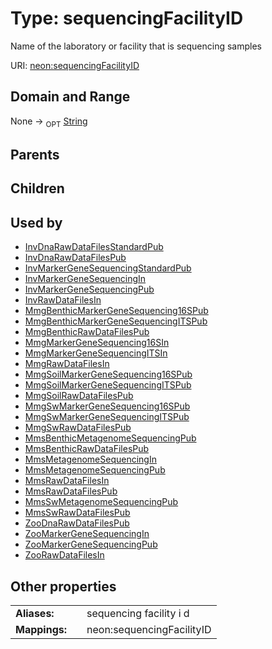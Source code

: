 
# Type: sequencingFacilityID


Name of the laboratory or facility that is sequencing samples

URI: [neon:sequencingFacilityID](https://data.neonscience.org/sequencingFacilityID)


## Domain and Range

None ->  <sub>OPT</sub> [String](types/String.md)

## Parents


## Children


## Used by

 * [InvDnaRawDataFilesStandardPub](InvDnaRawDataFilesStandardPub.md)
 * [InvDnaRawDataFilesPub](InvDnaRawDataFilesPub.md)
 * [InvMarkerGeneSequencingStandardPub](InvMarkerGeneSequencingStandardPub.md)
 * [InvMarkerGeneSequencingIn](InvMarkerGeneSequencingIn.md)
 * [InvMarkerGeneSequencingPub](InvMarkerGeneSequencingPub.md)
 * [InvRawDataFilesIn](InvRawDataFilesIn.md)
 * [MmgBenthicMarkerGeneSequencing16SPub](MmgBenthicMarkerGeneSequencing16SPub.md)
 * [MmgBenthicMarkerGeneSequencingITSPub](MmgBenthicMarkerGeneSequencingITSPub.md)
 * [MmgBenthicRawDataFilesPub](MmgBenthicRawDataFilesPub.md)
 * [MmgMarkerGeneSequencing16SIn](MmgMarkerGeneSequencing16SIn.md)
 * [MmgMarkerGeneSequencingITSIn](MmgMarkerGeneSequencingITSIn.md)
 * [MmgRawDataFilesIn](MmgRawDataFilesIn.md)
 * [MmgSoilMarkerGeneSequencing16SPub](MmgSoilMarkerGeneSequencing16SPub.md)
 * [MmgSoilMarkerGeneSequencingITSPub](MmgSoilMarkerGeneSequencingITSPub.md)
 * [MmgSoilRawDataFilesPub](MmgSoilRawDataFilesPub.md)
 * [MmgSwMarkerGeneSequencing16SPub](MmgSwMarkerGeneSequencing16SPub.md)
 * [MmgSwMarkerGeneSequencingITSPub](MmgSwMarkerGeneSequencingITSPub.md)
 * [MmgSwRawDataFilesPub](MmgSwRawDataFilesPub.md)
 * [MmsBenthicMetagenomeSequencingPub](MmsBenthicMetagenomeSequencingPub.md)
 * [MmsBenthicRawDataFilesPub](MmsBenthicRawDataFilesPub.md)
 * [MmsMetagenomeSequencingIn](MmsMetagenomeSequencingIn.md)
 * [MmsMetagenomeSequencingPub](MmsMetagenomeSequencingPub.md)
 * [MmsRawDataFilesIn](MmsRawDataFilesIn.md)
 * [MmsRawDataFilesPub](MmsRawDataFilesPub.md)
 * [MmsSwMetagenomeSequencingPub](MmsSwMetagenomeSequencingPub.md)
 * [MmsSwRawDataFilesPub](MmsSwRawDataFilesPub.md)
 * [ZooDnaRawDataFilesPub](ZooDnaRawDataFilesPub.md)
 * [ZooMarkerGeneSequencingIn](ZooMarkerGeneSequencingIn.md)
 * [ZooMarkerGeneSequencingPub](ZooMarkerGeneSequencingPub.md)
 * [ZooRawDataFilesIn](ZooRawDataFilesIn.md)

## Other properties

|  |  |  |
| --- | --- | --- |
| **Aliases:** | | sequencing facility i d |
| **Mappings:** | | neon:sequencingFacilityID |

